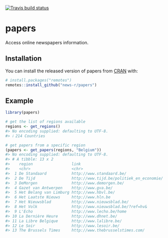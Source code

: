 <!-- README.md is generated from README.Rmd. Please edit that file -->



<!-- badges: start -->
[![Travis build status](https://travis-ci.org/news-r/papers.svg?branch=master)](https://travis-ci.org/news-r/papers)
<!-- badges: end -->

# papers

Access online newspapers information.

## Installation

You can install the released version of papers from [CRAN](https://CRAN.R-project.org) with:

``` r
# install.packages("remotes")
remotes::install_github("news-r/papers")
```

## Example


```r
library(papers)

# get the list of regions available
regions <- get_regions()
#> No encoding supplied: defaulting to UTF-8.
#> ℹ 214 Countries

# get papers from a specific region
(papers <- get_papers(regions, "Belgium"))
#> No encoding supplied: defaulting to UTF-8.
#> # A tibble: 13 x 2
#>    region                 link                                    
#>    <chr>                  <chr>                                   
#>  1 De Standaard           http://www.standaard.be/                
#>  2 De Tijd                http://www.tijd.be/politiek_en_economie/
#>  3 DeMorgen               http://www.demorgen.be/                 
#>  4 Gazet van Antwerpen    http://www.gva.be/                      
#>  5 Het Belang van Limburg http://www.hbvl.be/                     
#>  6 Het Laatste Nieuws     http://www.hln.be                       
#>  7 Het Nieuwsblad         http://www.nieuwsblad.be/               
#>  8 Het Volk               http://www.nieuwsblad.be/?ref=hv&       
#>  9 L'Echo                 http://www.lecho.be/home                
#> 10 La Dernière Heure      http://www.dhnet.be/                    
#> 11 La Libre Belgique      http://www.lalibre.be/                  
#> 12 Le Soir                http://www.lesoir.be/                   
#> 13 The Brussels Times     http://www.thebrusselstimes.com/
```
